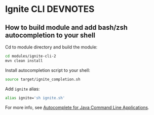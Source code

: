 # Ignite CLI DEVNOTES

## How to build module and add bash/zsh autocompletion to your shell

Cd to module directory and build the module:
```bash
cd modules/ignite-cli-2
mvn clean install
```

Install autocompletion script to your shell:
```bash 
source target/ignite_completion.sh 
```

Add `ignite` alias:
```bash
alias ignite='sh ignite.sh'
```

For more info, see [Autocomplete for Java Command Line Applications](https://picocli.info/autocomplete.html).